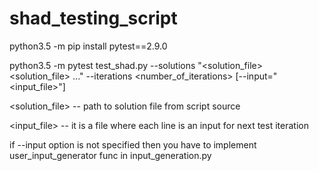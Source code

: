 # shad_testing_script

python3.5 -m pip install pytest==2.9.0

python3.5 -m pytest test_shad.py --solutions "<solution_file> <solution_file> ..." --iterations <number_of_iterations> [--input="<input_file>"] 

<solution_file> -- path to solution file from script source

<input_file> -- it is a file where each line is an input for next test iteration

if --input option is not specified then you have to implement user_input_generator func in input_generation.py
